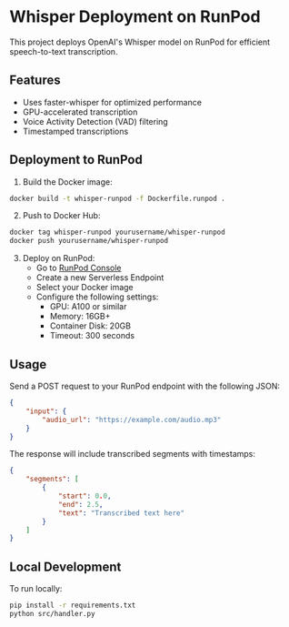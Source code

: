 # Whisper Deployment on RunPod

This project deploys OpenAI's Whisper model on RunPod for efficient speech-to-text transcription.

## Features
- Uses faster-whisper for optimized performance
- GPU-accelerated transcription
- Voice Activity Detection (VAD) filtering
- Timestamped transcriptions

## Deployment to RunPod

1. Build the Docker image:
```bash
docker build -t whisper-runpod -f Dockerfile.runpod .
```

2. Push to Docker Hub:
```bash
docker tag whisper-runpod yourusername/whisper-runpod
docker push yourusername/whisper-runpod
```

3. Deploy on RunPod:
   - Go to [RunPod Console](https://www.runpod.io/console)
   - Create a new Serverless Endpoint
   - Select your Docker image
   - Configure the following settings:
     - GPU: A100 or similar
     - Memory: 16GB+
     - Container Disk: 20GB
     - Timeout: 300 seconds

## Usage

Send a POST request to your RunPod endpoint with the following JSON:
```json
{
    "input": {
        "audio_url": "https://example.com/audio.mp3"
    }
}
```

The response will include transcribed segments with timestamps:
```json
{
    "segments": [
        {
            "start": 0.0,
            "end": 2.5,
            "text": "Transcribed text here"
        }
    ]
}
```

## Local Development

To run locally:
```bash
pip install -r requirements.txt
python src/handler.py
```
